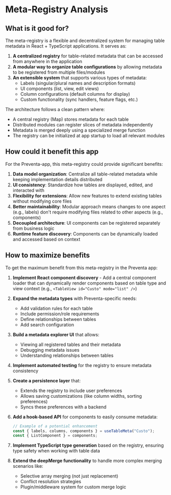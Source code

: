 # Meta-Registry Analysis

## What is it good for?

The meta-registry is a flexible and decentralized system for managing table metadata in React + TypeScript applications. It serves as:

1. **A centralized registry** for table-related metadata that can be accessed from anywhere in the application
2. **A modular way to organize table configurations** by allowing metadata to be registered from multiple files/modules
3. **An extensible system** that supports various types of metadata:
   - Labels (singular/plural names and description formats)
   - UI components (list, view, edit views)
   - Column configurations (default columns for display)
   - Custom functionality (sync handlers, feature flags, etc.)

The architecture follows a clean pattern where:
- A central registry (Map) stores metadata for each table
- Distributed modules can register slices of metadata independently
- Metadata is merged deeply using a specialized merge function
- The registry can be initialized at app startup to load all relevant modules

## How could it benefit this app

For the Preventa-app, this meta-registry could provide significant benefits:

1. **Data model organization**: Centralize all table-related metadata while keeping implementation details distributed
2. **UI consistency**: Standardize how tables are displayed, edited, and interacted with
3. **Flexibility for extensions**: Allow new features to extend existing tables without modifying core files
4. **Better maintainability**: Modular approach means changes to one aspect (e.g., labels) don't require modifying files related to other aspects (e.g., components)
5. **Decoupled architecture**: UI components can be registered separately from business logic
6. **Runtime feature discovery**: Components can be dynamically loaded and accessed based on context

## How to maximize benefits

To get the maximum benefit from this meta-registry in the Preventa app:

1. **Implement React component discovery** - Add a central component loader that can dynamically render components based on table type and view context (e.g., `<TableView id="Custo" mode="list" />`)

2. **Expand the metadata types** with Preventa-specific needs:
   - Add validation rules for each table
   - Include permission/role requirements
   - Define relationships between tables
   - Add search configuration

3. **Build a metadata explorer UI** that allows:
   - Viewing all registered tables and their metadata
   - Debugging metadata issues
   - Understanding relationships between tables

4. **Implement automated testing** for the registry to ensure metadata consistency

5. **Create a persistence layer** that:
   - Extends the registry to include user preferences
   - Allows saving customizations (like column widths, sorting preferences)
   - Syncs these preferences with a backend

6. **Add a hook-based API** for components to easily consume metadata:
   ```typescript
   // Example of a potential enhancement
   const { labels, columns, components } = useTableMeta("Custo");
   const { ListComponent } = components;
   ```

7. **Implement TypeScript type generation** based on the registry, ensuring type safety when working with table data

8. **Extend the deepMerge functionality** to handle more complex merging scenarios like:
   - Selective array merging (not just replacement)
   - Conflict resolution strategies
   - Plugin/middleware system for custom merge logic
